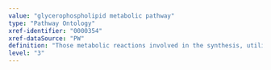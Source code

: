 ```yaml
---
value: "glycerophospholipid metabolic pathway"
type: "Pathway Ontology"
xref-identifier: "0000354"
xref-dataSource: "PW"
definition: "Those metabolic reactions involved in the synthesis, utilization and/or degradation of glycerophospholipids, also known as phospholipids. They are key components of membranes and some are also involved in signaling."
level: "3"
---
```

